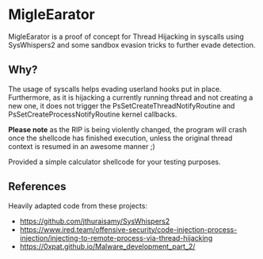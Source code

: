 # MigleEarator
 
 
 MigleEarator is a proof of concept for Thread Hijacking in syscalls using SysWhispers2 and some sandbox evasion tricks to further evade detection.
 
 
## Why?
 The usage of syscalls helps evading userland hooks put in place.
 Furthermore, as it is hijacking a currently running thread and not creating a new one, it does not trigger the PsSetCreateThreadNotifyRoutine and PsSetCreateProcessNotifyRoutine kernel callbacks.
 
 **Please note** as the RIP is being violently changed, the program will crash once the shellcode has finished execution, unless the original thread context is resumed in an awesome manner ;)
 
 Provided a simple calculator shellcode for your testing purposes.


## References
Heavily adapted code from these projects:
- https://github.com/jthuraisamy/SysWhispers2
- https://www.ired.team/offensive-security/code-injection-process-injection/injecting-to-remote-process-via-thread-hijacking
- https://0xpat.github.io/Malware_development_part_2/

